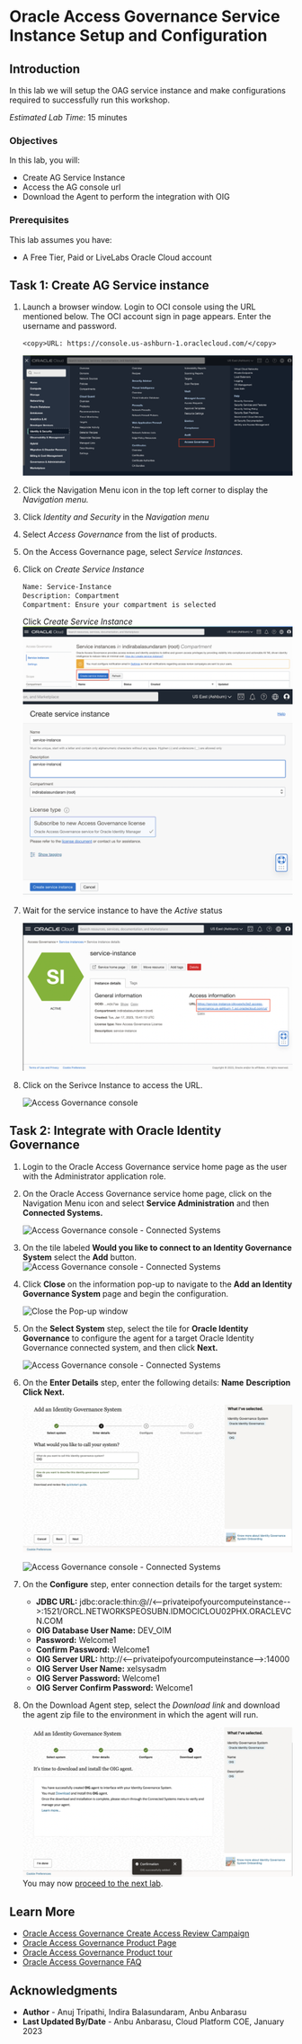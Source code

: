 # Oracle Access Governance Service Instance Setup and Configuration

## Introduction

In this lab we will setup the OAG service instance and make configurations required to successfully run this workshop.

*Estimated Lab Time*: 15 minutes

### Objectives

In this lab, you will:
 * Create AG Service Instance
 * Access the AG console url
 * Download the Agent to perform the integration with OIG

### Prerequisites
This lab assumes you have:
- A Free Tier, Paid or LiveLabs Oracle Cloud account

## Task 1: Create AG Service instance 

1. Launch a browser window. Login to OCI console using the URL mentioned below. The OCI account sign in page appears. Enter the username and password.
     
    ```
    <copy>URL: https://console.us-ashburn-1.oraclecloud.com/</copy>
    ```
    ![Create Service Instance](images/oci-console.png)

2. Click the Navigation Menu icon in the top left corner to display the *Navigation menu.*

3. Click *Identity and Security* in the *Navigation menu*


4. Select *Access Governance* from the list of products.


5. On the Access Governance page, select *Service Instances.*


6. Click on *Create Service Instance*


    ```
    Name: Service-Instance
    Description: Compartment
    Compartment: Ensure your compartment is selected
    ```

    Click *Create Service Instance*
    ![Create Service Instance](images/create-service-instance.png)
    ![Service Instance details](images/service-instance.png)

7. Wait for the service instance to have the *Active* status 

    ![Service Instance is Active](images/ag-url.png)

8. Click on the Serivce Instance to access the URL. 

    ![Access Governance console](images/ag-console.png)

## Task 2: Integrate with Oracle Identity Governance

1. Login to the Oracle Access Governance service home page as the user with the Administrator application  role.

2. On the Oracle Access Governance service home page, click on the Navigation Menu icon and select **Service Administration** and then **Connected Systems.**

    ![Access Governance console - Connected Systems](images/connected-systems.png)

3. On the tile labeled **Would you like to connect to an Identity Governance System** select the **Add** button.
    ![Access Governance console - Connected Systems](images/connected-systems-page.png)

4. Click **Close** on the information pop-up to navigate to the **Add an Identity Governance System** page and begin the configuration.

    ![Close the Pop-up window](images/pop-up.png)


5. On the **Select System** step, select the tile for **Oracle Identity Governance** to configure the agent for a target Oracle Identity Governance connected system, and then click **Next.**


    ![Access Governance console - Connected Systems](images/select-oig.png)


6. On the **Enter Details** step, enter the following details:
  **Name**
  **Description**
  **Click Next.**

    ![Access Governance console - Connected Systems](images/select-system.png)

    ![Access Governance console - Connected Systems](images/connection-details.png)

7. On the **Configure** step, enter connection details for the target system:

    * **JDBC URL:** jdbc:oracle:thin:@//<--privateipofyourcomputeinstance-->:1521/ORCL.NETWORKSPEOSUBN.IDMOCICLOU02PHX.ORACLEVCN.COM
    * **OIG Database User Name:** DEV_OIM
    * **Password:** Welcome1
    * **Confirm Password:** Welcome1
    * **OIG Server URL:** http://<--privateipofyourcomputeinstance-->:14000
    * **OIG Server User Name:** xelsysadm
    * **OIG Server Password:** Welcome1
    * **OIG Server Confirm Password:** Welcome1

8. On the Download Agent step, select the *Download link* and download the agent zip file to the environment in which the agent will run.


    ![Access Governance console - Connected Systems](images/download-link.png)
You may now [proceed to the next lab](#next).

## Learn More

* [Oracle Access Governance Create Access Review Campaign](https://docs.oracle.com/en/cloud/paas/access-governance/pdapg/index.html)
* [Oracle Access Governance Product Page](https://www.oracle.com/security/cloud-security/access-governance/)
* [Oracle Access Governance Product tour](https://www.oracle.com/webfolder/s/quicktours/paas/pt-sec-access-governance/index.html)
* [Oracle Access Governance FAQ](https://www.oracle.com/security/cloud-security/access-governance/faq/)

## Acknowledgments
* **Author** - Anuj Tripathi, Indira Balasundaram, Anbu Anbarasu 
* **Last Updated By/Date** - Anbu Anbarasu, Cloud Platform COE, January 2023